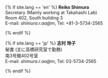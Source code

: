 {% if site.lang == 'en' %}
**Reiko Shimura**<br>
Secretary (Mainly working at Takahashi Lab)<br>
Room 402, South building 3<br>
E-mail: *shimura.r.aa@m*, Tel: +81-3-5734-2565

{% endif %}

{% if site.lang == 'jp' %}
**志村 玲子**<br>
秘書 (主に高橋研究室で勤務)<br>
南3号館402号室<br>
E-mail: *shimura.r.aa@m*, Tel: 03-5734-2565

{% endif %}
